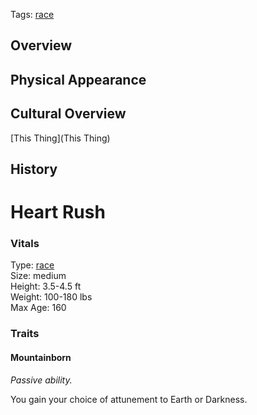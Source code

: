 Tags: [race](Races)

## Overview



## Physical Appearance



## Cultural Overview

[This Thing](This Thing) 

## History

# Heart Rush

### Vitals
Type: [race](Races)  
Size: medium  
Height: 3.5-4.5 ft  
Weight: 100-180 lbs  
Max Age: 160  

### Traits

#### Mountainborn
*Passive ability.*

You gain your choice of attunement to Earth or Darkness.
